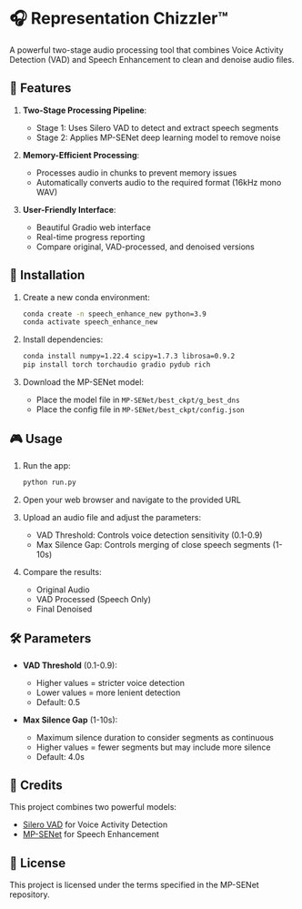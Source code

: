 # 🎧 Representation Chizzler™

A powerful two-stage audio processing tool that combines Voice Activity Detection (VAD) and Speech Enhancement to clean and denoise audio files.

## 🌟 Features

1. **Two-Stage Processing Pipeline**:
   - Stage 1: Uses Silero VAD to detect and extract speech segments
   - Stage 2: Applies MP-SENet deep learning model to remove noise

2. **Memory-Efficient Processing**:
   - Processes audio in chunks to prevent memory issues
   - Automatically converts audio to the required format (16kHz mono WAV)

3. **User-Friendly Interface**:
   - Beautiful Gradio web interface
   - Real-time progress reporting
   - Compare original, VAD-processed, and denoised versions

## 🚀 Installation

1. Create a new conda environment:
   ```bash
   conda create -n speech_enhance_new python=3.9
   conda activate speech_enhance_new
   ```

2. Install dependencies:
   ```bash
   conda install numpy=1.22.4 scipy=1.7.3 librosa=0.9.2
   pip install torch torchaudio gradio pydub rich
   ```

3. Download the MP-SENet model:
   - Place the model file in `MP-SENet/best_ckpt/g_best_dns`
   - Place the config file in `MP-SENet/best_ckpt/config.json`

## 🎮 Usage

1. Run the app:
   ```bash
   python run.py
   ```

2. Open your web browser and navigate to the provided URL

3. Upload an audio file and adjust the parameters:
   - VAD Threshold: Controls voice detection sensitivity (0.1-0.9)
   - Max Silence Gap: Controls merging of close speech segments (1-10s)

4. Compare the results:
   - Original Audio
   - VAD Processed (Speech Only)
   - Final Denoised

## 🛠️ Parameters

- **VAD Threshold** (0.1-0.9):
  - Higher values = stricter voice detection
  - Lower values = more lenient detection
  - Default: 0.5

- **Max Silence Gap** (1-10s):
  - Maximum silence duration to consider segments as continuous
  - Higher values = fewer segments but may include more silence
  - Default: 4.0s

## 🙏 Credits

This project combines two powerful models:
- [Silero VAD](https://github.com/snakers4/silero-vad) for Voice Activity Detection
- [MP-SENet](https://github.com/yxlu-0102/MP-SENet) for Speech Enhancement

## 📝 License

This project is licensed under the terms specified in the MP-SENet repository.